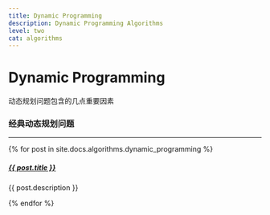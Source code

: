 ```yaml
---
title: Dynamic Programming
description: Dynamic Programming Algorithms
level: two
cat: algorithms
---
```



# Dynamic Programming

动态规划问题包含的几点重要因素




### 经典动态规划问题

<div class="section-index">
    <hr class="panel-line">
    {% for post in site.docs.algorithms.dynamic_programming %}  
        <div class="entry">
        <h5><a href="{{ post.url | prepend: site.baseurl }}">{{ post.title }}</a></h5>
        <p>{{ post.description }}</p>
        </div>
    {% endfor %}
</div>
